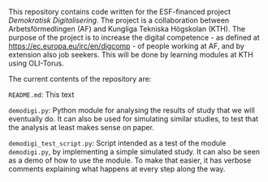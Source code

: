 This repository contains code written for the ESF-financed project _Demokratisk Digitalisering_. The project is a collaboration between Arbetsförmedlingen (AF) and Kungliga Tekniska Högskolan (KTH). The purpose of the project is to increase the digital competence - as defined at https://ec.europa.eu/jrc/en/digcomp - of people working at AF, and by extension also job seekers. This will be done by learning modules at KTH using OLI-Torus.

The current contents of the repository are:

`README.md`: This text

`demodigi.py`: Python module for analysing the results of study that we will eventually do. It can also be used for simulating similar studies, to test that the analysis at least makes sense on paper.

`demodigi_test_script.py`: Script intended as a test of the module `demodigi.py`, by implementing a simple simulated study. It can also be seen as a demo of how to use the module. To make that easier, it has verbose comments explaining what happens at every step along the way.
